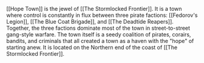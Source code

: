 [[Hope Town]] is the jewel of [[The Stormlocked Frontier]]. It is a town where control is constantly in flux between three pirate factions: [[Fedorov's Legion]], [[The Blue Coat Brigade]], and [[The Deadtide Reapers]]. Together, the three factions dominate most of the town in street-to-street gang-style warfare. The town itself is a seedy coalition of pirates, corairs, bandits, and criminals that all created a town as a haven with the "hope" of starting anew. It is located on the Northern end of the coast of [[The Stormlocked Frontier]].